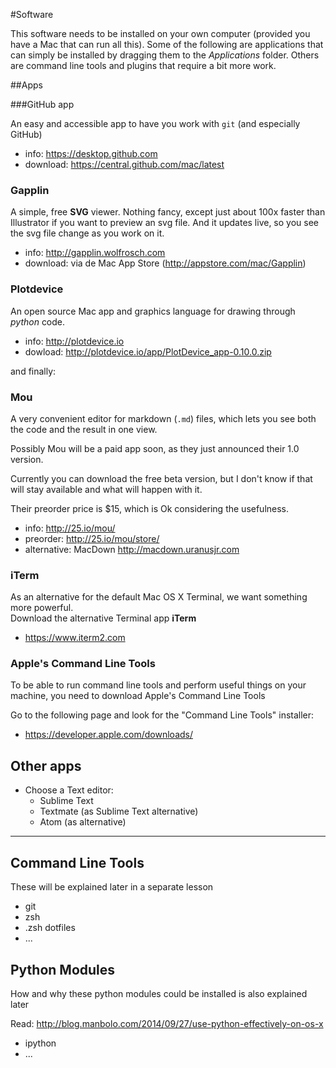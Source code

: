 #Software

This software needs to be installed on your own computer (provided you have a Mac that can run all this). Some of the following are applications that can simply be installed by dragging them to the *Applications* folder. Others are command line tools and plugins that require a bit more work.

##Apps

###GitHub app

An easy and accessible app to have you work with `git` (and especially GitHub)

- info: https://desktop.github.com
- download: https://central.github.com/mac/latest

### Gapplin

A simple, free **SVG** viewer. Nothing fancy, except just about 100x faster than Illustrator if you want to preview an svg file. And it updates live, so you see the svg file change as you work on it.

- info: http://gapplin.wolfrosch.com
- download: via de Mac App Store (http://appstore.com/mac/Gapplin)

### Plotdevice

An open source Mac app and graphics language for drawing through *python* code.

- info: http://plotdevice.io
- dowload: http://plotdevice.io/app/PlotDevice_app-0.10.0.zip

and finally:

### Mou

A very convenient editor for markdown (`.md`) files, which lets you see both the code and the result in one view.

Possibly Mou will be a paid app soon, as they just announced their 1.0 version.

Currently you can download the free beta version, but I don't know if that will stay available and what will happen with it.

Their preorder price is $15, which is Ok considering the usefulness.

- info: http://25.io/mou/
- preorder: http://25.io/mou/store/
- alternative: MacDown http://macdown.uranusjr.com 

### iTerm

As an alternative for the default Mac OS X Terminal, we want something more powerful.  
Download the alternative Terminal app **iTerm**

- https://www.iterm2.com

### Apple's Command Line Tools

To be able to run command line tools and perform useful things on your machine, you need to download Apple's Command Line Tools

Go to the following page and look for the "Command Line Tools" installer:

- https://developer.apple.com/downloads/

## Other apps 

- Choose a Text editor:
	- Sublime Text
	- Textmate (as Sublime Text alternative)
	- Atom (as alternative)

----

## Command Line Tools

These will be explained later in a separate lesson

- git
- zsh
- .zsh dotfiles
- ...

## Python Modules

How and why these python modules could be installed is also explained later

Read: http://blog.manbolo.com/2014/09/27/use-python-effectively-on-os-x

- ipython
- ...